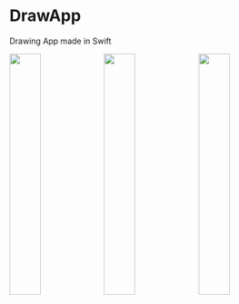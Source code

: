 # DrawApp
Drawing App made in Swift

<img src="https://user-images.githubusercontent.com/12212744/221236960-0137840f-5394-4699-b2f5-ae38301b0f7a.png" width="33%" height="33%"><img src="https://user-images.githubusercontent.com/12212744/221237036-3c8f7774-c5c9-4fa8-b8d5-2fb65c32a5f2.png" width="33%" height="33%"><img src="https://user-images.githubusercontent.com/12212744/221237162-60ab0c3c-a5dd-4882-9441-59b2aa2da084.png" width="33%" height="33%">
